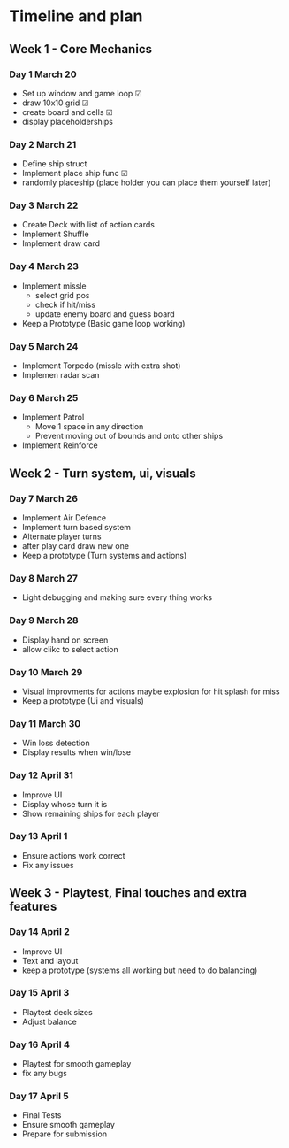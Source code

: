 # Timeline and plan

## Week 1 - Core Mechanics 

### Day 1 March 20
- Set up window and game loop &#x2611;
- draw 10x10 grid &#x2611;
- create board and cells &#x2611;
- display placeholderships 

### Day 2 March 21
- Define ship struct
- Implement place ship func &#x2611;
- randomly placeship (place holder you can place them yourself later)

### Day 3 March 22
- Create Deck with list of action cards 
- Implement Shuffle
- Implement draw card

### Day 4 March 23
- Implement missle
    - select grid pos
    - check if hit/miss
    - update enemy board and guess board
- Keep a Prototype (Basic game loop working)

### Day 5 March 24
- Implement Torpedo (missle with extra shot)
- Implemen radar scan

### Day 6 March 25
- Implement Patrol
    - Move 1 space in any direction
    - Prevent moving out of bounds and onto other ships
- Implement Reinforce

## Week 2 - Turn system, ui, visuals

### Day 7 March 26
- Implement Air Defence
- Implement turn based system
- Alternate player turns
- after play card draw new one
- Keep a prototype (Turn systems and actions)


### Day 8 March 27
- Light debugging and making sure every thing works

### Day 9 March 28
- Display hand on screen
- allow clikc to select action

### Day 10 March 29
- Visual improvments for actions maybe explosion for hit splash for miss
- Keep a prototype (Ui and visuals)

### Day 11 March 30
- Win loss detection
- Display results when win/lose

### Day 12 April 31
- Improve UI
- Display whose turn it is
- Show remaining ships for each player

### Day 13 April 1
- Ensure actions work correct
- Fix any issues

## Week 3 - Playtest, Final touches and extra features 

### Day 14 April 2
- Improve UI
- Text and layout
- keep a prototype (systems all working but need to do balancing)

### Day 15 April 3
- Playtest deck sizes
- Adjust balance

### Day 16 April 4
- Playtest for smooth gameplay
- fix any bugs

### Day 17 April 5
- Final Tests
- Ensure smooth gameplay
- Prepare for submission
